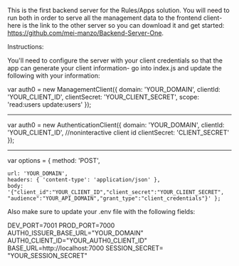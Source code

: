 This is the first backend server for the Rules/Apps solution. You will need to run both in order to serve all the management data to the frontend client- here is the link to the other server so you can download it and get started: https://github.com/mei-manzo/Backend-Server-One.


Instructions:

You'll need to configure the server with your client credentials so that the app can generate your client information- go into index.js and update the following with your information:

var auth0 = new ManagementClient({
    domain: 'YOUR_DOMAIN',
    clientId: 'YOUR_CLIENT_ID',
    clientSecret: 'YOUR_CLIENT_SECRET',
    scope: 'read:users update:users'
});


---

var auth0 = new AuthenticationClient({
    domain: 'YOUR_DOMAIN',
    clientId: 'YOUR_CLIENT_ID', //noninteractive client id
    clientSecret: 'CLIENT_SECRET'
});

---

var options = { method: 'POST',

    url: 'YOUR_DOMAIN',
    headers: { 'content-type': 'application/json' },   
    body: '{"client_id":"YOUR_CLIENT_ID","client_secret":"YOUR_CLIENT_SECRET",  
    "audience":"YOUR_API_DOMAIN","grant_type":"client_credentials"}' };


Also make sure to update your .env file with the following fields:


DEV_PORT=7001
PROD_PORT=7000
AUTH0_ISSUER_BASE_URL="YOUR_DOMAIN"
AUTH0_CLIENT_ID="YOUR_AUTH0_CLIENT_ID"
BASE_URL=http://localhost:7000
SESSION_SECRET= "YOUR_SESSION_SECRET"
